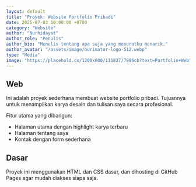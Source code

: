 ```yaml
---
layout: default
title: "Proyek: Website Portfolio Pribadi"
date: 2025-07-03 10:00:00 +0700
category: "Website"
author: "Nurhidayat"
author_role: "Penulis"
author_bio: "Menulis tentang apa saja yang menurutku menarik."
author_avatar: "/assets/image/nurimator-logo-512.webp"
type: "Media"
image: "https://placehold.co/1200x600/111827/7986cb?text=Portfolio+Web"
---
```

## Web
Ini adalah proyek sederhana membuat website portfolio pribadi. Tujuannya untuk menampilkan karya desain dan tulisan saya secara profesional.

Fitur utama yang dibangun:
- Halaman utama dengan highlight karya terbaru
- Halaman tentang saya
- Kontak dengan form sederhana
## Dasar
Proyek ini menggunakan HTML dan CSS dasar, dan dihosting di GitHub Pages agar mudah diakses siapa saja.

